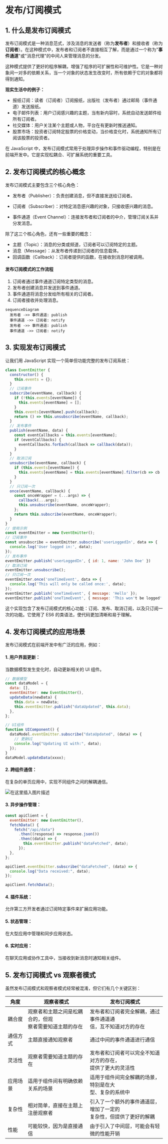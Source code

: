 # 发布/订阅模式

## 1. 什么是发布订阅模式

发布订阅模式是一种消息范式，涉及消息的发送者（称为**发布者**）和接收者（称为**订阅者**）。在这种模式中，发布者和订阅者不直接相互了解，而是通过一个称为"**事件通道**"或"消息代理"的中间人来管理消息的分发。

这种模式提供了更好的程序解耦，增强了程序的可扩展性和可维护性。它是一种对象间一对多的依赖关系，当一个对象的状态发生改变时，所有依赖于它的对象都将得到通知。

**现实生活中的例子：**

- 报纸订阅：读者（订阅者）订阅报纸，出版社（发布者）通过邮局（事件通道）发送报纸。
- 电子邮件列表：用户订阅感兴趣的主题，当有新内容时，系统自动发送邮件给所有订阅者。
- 社交媒体：用户关注某个主题或人物，平台在有更新时推送通知。
- 股票市场：投资者订阅特定股票的价格变动，当价格变化时，系统通知所有订阅该股票的投资者。

在 JavaScript 中，发布订阅模式常用于处理异步操作和事件驱动编程，特别是在前端开发中。它是实现松耦合、可扩展系统的重要工具。

## 2. 发布订阅模式的核心概念

发布订阅模式主要包含三个核心角色：

- 发布者（Publisher）：负责创建消息，但不直接发送给订阅者。

- 订阅者（Subscriber）：对特定消息感兴趣的对象，只接收感兴趣的消息。

- 事件通道（Event Channel）：连接发布者和订阅者的中介，管理订阅关系并分发消息。

除了这三个核心角色，还有一些重要的概念：

- 主题（Topic）：消息的分类或频道，订阅者可以订阅特定的主题。
- 消息（Message）：从发布者传递到订阅者的信息载体。
- 回调函数（Callback）：订阅者提供的函数，在接收到消息时被调用。

#### 发布订阅模式的工作流程

1. 订阅者通过事件通道订阅特定类型的消息。
2. 发布者创建消息并发送到事件通道。
3. 事件通道将消息分发给所有相关的订阅者。
4. 订阅者接收并处理消息。

```mermaid
sequenceDiagram
  发布者 ->> 事件通道: publish
  事件通道 ->> 订阅者: notify
  发布者 ->> 事件通道: publish
  事件通道 ->> 订阅者: notify

```

## 3. 实现发布订阅模式

让我们用 JavaScript 实现一个简单但功能完整的发布订阅系统：

```js
class EventEmitter {
  constructor() {
    this.events = {};
  }
  // 订阅事件
  subscribe(eventName, callback) {
    if (!this.events[eventName]) {
      this.events[eventName] = [];
    }
    this.events[eventName].push(callback);
    return () => this.unsubscribe(eventName, callback);
  }
  // 发布事件
  publish(eventName, data) {
    const eventCallbacks = this.events[eventName];
    if (eventCallbacks) {
      eventCallbacks.forEach(callback => callback(data));
    }
  }
  // 取消订阅
  unsubscribe(eventName, callback) {
    if (this.events[eventName]) {
      this.events[eventName] = this.events[eventName].filter(cb => cb !== callback);
    }
  }
  // 只订阅一次
  once(eventName, callback) {
    const onceWrapper = (...args) => {
      callback(...args);
      this.unsubscribe(eventName, onceWrapper);
    };
    return this.subscribe(eventName, onceWrapper);
  }
}
// 使用示例
const eventEmitter = new EventEmitter();
// 订阅事件
const unsubscribe = eventEmitter.subscribe('userLoggedIn', data => {
  console.log('User logged in:', data);
});
// 发布事件
eventEmitter.publish('userLoggedIn', { id: 1, name: 'John Doe' })
// 取消订阅
eventEmitter.unsubscribe();
// 只订阅一次
eventEmitter.once('oneTimeEvent', data => {
  console.log('This will only be called once:', data);
});
eventEmitter.publish('oneTimeEvent', { message: 'Hello' });
eventEmitter.publish('oneTimeEvent', { message: 'This won't be logged' });
```

这个实现包含了发布订阅模式的核心功能：订阅、发布、取消订阅，以及只订阅一次的功能。它使用了 ES6 的类语法，使代码更加清晰和易于理解。

## 4. 发布订阅模式的应用场景

发布订阅模式在前端开发中有广泛的应用，例如：

#### 1. 用户界面更新：

当数据模型发生变化时，自动更新相关的 UI 组件。

```js
// 数据模型
const dataModel = {
  data: [],
  eventEmitter: new EventEmitter(),
  updateData(newData) {
    this.data = newData;
    this.eventEmitter.publish("dataUpdated", this.data);
  },
};

// UI组件
function UIComponent() {
  dataModel.eventEmitter.subscribe("dataUpdated", (data) => {
    // 更新UI
    console.log("Updating UI with:", data);
  });
}
dataModel.updateData(xxxx);
```

#### 2. 跨组件通信：

在复杂的单页应用中，实现不同组件之间的解耦通信。

![在这里插入图片描述](E:\Code_MyBlog\interview\docs\Algorithm\asset\1.1.png)

#### 3. 异步操作管理：

```js
const apiClient = {
  eventEmitter: new EventEmitter(),
  fetchData() {
    fetch("/api/data")
      .then((response) => response.json())
      .then((data) => {
        this.eventEmitter.publish("dataFetched", data);
      });
  },
};

apiClient.eventEmitter.subscribe("dataFetched", (data) => {
  console.log("Data received:", data);
});

apiClient.fetchData();
```

#### 4. 插件系统：

允许第三方开发者通过订阅特定事件来扩展应用功能。

#### 5. 状态管理：

在大型应用中管理和同步应用状态。

#### 6. 实时应用：

在聊天应用或协作工具中，当接收到新消息时通知相关组件。

## 5. 发布订阅模式 vs 观察者模式

虽然发布订阅模式和观察者模式经常被混淆，但它们有几个关键区别：

| 角度     | 观察者模式                                                  | 发布订阅模式                                                 |
| -------- | ----------------------------------------------------------- | ------------------------------------------------------------ |
| 耦合度   | 观察者和主题之间是松耦合的，但观<br/>察者需要知道主题的存在 | 发布者和订阅者完全解耦，通过事件通道通<br/>信，互不知道对方的存在 |
| 通信方式 | 主题直接通知观察者                                          | 通过中间的事件通道进行通信                                   |
| 灵活性   | 观察者需要知道主题的存在                                    | 发布者和订阅者可以完全不知道对方的存在，<br/>提供了更大的灵活性 |
| 应用场景 | 适用于组件间有明确依赖关系的场景<br/>                       | 适用于组件间完全解耦的场景，特别是在大<br/>型、复杂的系统中  |
| 复杂性   | 相对简单，直接在主题上注册观察者                            | 引入了一个额外的事件通道层，增加了一定的<br/>复杂性，但提供了更好的解耦 |
| 性能     | 可能较快，因为是直接通信                                    | 由于引入了中间层，可能会有轻微的性能开销                     |





